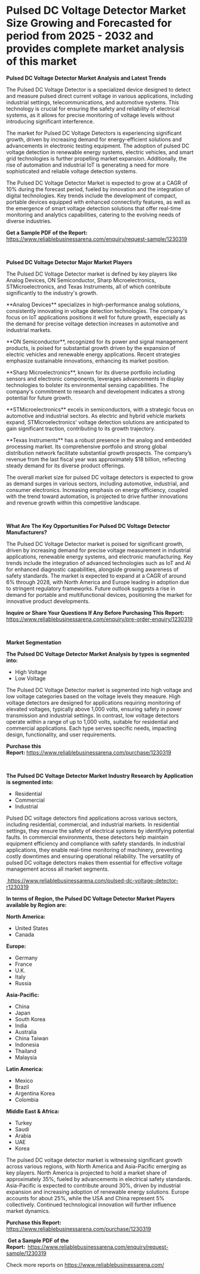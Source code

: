 <p><h1>Pulsed DC Voltage Detector Market Size Growing and Forecasted for period from 2025 - 2032 and provides complete market analysis of this market</h1></p><p><strong>Pulsed DC Voltage Detector Market Analysis and Latest Trends</strong></p>
<p><p>The Pulsed DC Voltage Detector is a specialized device designed to detect and measure pulsed direct current voltage in various applications, including industrial settings, telecommunications, and automotive systems. This technology is crucial for ensuring the safety and reliability of electrical systems, as it allows for precise monitoring of voltage levels without introducing significant interference.</p><p>The market for Pulsed DC Voltage Detectors is experiencing significant growth, driven by increasing demand for energy-efficient solutions and advancements in electronic testing equipment. The adoption of pulsed DC voltage detection in renewable energy systems, electric vehicles, and smart grid technologies is further propelling market expansion. Additionally, the rise of automation and industrial IoT is generating a need for more sophisticated and reliable voltage detection systems.</p><p>The Pulsed DC Voltage Detector Market is expected to grow at a CAGR of 10% during the forecast period, fueled by innovation and the integration of digital technologies. Key trends include the development of compact, portable devices equipped with enhanced connectivity features, as well as the emergence of smart voltage detection solutions that offer real-time monitoring and analytics capabilities, catering to the evolving needs of diverse industries.</p></p>
<p><strong>Get a Sample PDF of the Report:&nbsp;</strong> <a href="https://www.reliablebusinessarena.com/enquiry/request-sample/1230319?utm_campaign=3533&utm_medium=2&utm_source=Github&utm_content=ia&utm_term=12042025&utm_id=pulsed-dc-voltage-detector">https://www.reliablebusinessarena.com/enquiry/request-sample/1230319</a></p>
<p>&nbsp;</p>
<p><strong>Pulsed DC Voltage Detector Major Market Players</strong></p>
<p><p>The Pulsed DC Voltage Detector market is defined by key players like Analog Devices, ON Semiconductor, Sharp Microelectronics, STMicroelectronics, and Texas Instruments, all of which contribute significantly to the industry's growth. </p><p>**Analog Devices** specializes in high-performance analog solutions, consistently innovating in voltage detection technologies. The company's focus on IoT applications positions it well for future growth, especially as the demand for precise voltage detection increases in automotive and industrial markets. </p><p>**ON Semiconductor**, recognized for its power and signal management products, is poised for substantial growth driven by the expansion of electric vehicles and renewable energy applications. Recent strategies emphasize sustainable innovations, enhancing its market position.</p><p>**Sharp Microelectronics**, known for its diverse portfolio including sensors and electronic components, leverages advancements in display technologies to bolster its environmental sensing capabilities. The company's commitment to research and development indicates a strong potential for future growth.</p><p>**STMicroelectronics** excels in semiconductors, with a strategic focus on automotive and industrial sectors. As electric and hybrid vehicle markets expand, STMicroelectronics' voltage detection solutions are anticipated to gain significant traction, contributing to its growth trajectory.</p><p>**Texas Instruments** has a robust presence in the analog and embedded processing market. Its comprehensive portfolio and strong global distribution network facilitate substantial growth prospects. The company’s revenue from the last fiscal year was approximately $18 billion, reflecting steady demand for its diverse product offerings.</p><p>The overall market size for pulsed DC voltage detectors is expected to grow as demand surges in various sectors, including automotive, industrial, and consumer electronics. Increasing emphasis on energy efficiency, coupled with the trend toward automation, is projected to drive further innovations and revenue growth within this competitive landscape.</p></p>
<p>&nbsp;</p>
<p><strong>What Are The Key Opportunities For Pulsed DC Voltage Detector Manufacturers?</strong></p>
<p><p>The Pulsed DC Voltage Detector market is poised for significant growth, driven by increasing demand for precise voltage measurement in industrial applications, renewable energy systems, and electronic manufacturing. Key trends include the integration of advanced technologies such as IoT and AI for enhanced diagnostic capabilities, alongside growing awareness of safety standards. The market is expected to expand at a CAGR of around 6% through 2028, with North America and Europe leading in adoption due to stringent regulatory frameworks. Future outlook suggests a rise in demand for portable and multifunctional devices, positioning the market for innovative product developments.</p></p>
<p><strong>Inquire or Share Your Questions If Any Before Purchasing This Report:</strong> <a href="https://www.reliablebusinessarena.com/enquiry/pre-order-enquiry/1230319?utm_campaign=3533&utm_medium=2&utm_source=Github&utm_content=ia&utm_term=12042025&utm_id=pulsed-dc-voltage-detector">https://www.reliablebusinessarena.com/enquiry/pre-order-enquiry/1230319</a></p>
<p>&nbsp;</p>
<p><strong>Market Segmentation</strong></p>
<p><strong>The Pulsed DC Voltage Detector Market Analysis by types is segmented into:</strong></p>
<p><ul><li>High Voltage</li><li>Low Voltage</li></ul></p>
<p><p>The Pulsed DC Voltage Detector market is segmented into high voltage and low voltage categories based on the voltage levels they measure. High voltage detectors are designed for applications requiring monitoring of elevated voltages, typically above 1,000 volts, ensuring safety in power transmission and industrial settings. In contrast, low voltage detectors operate within a range of up to 1,000 volts, suitable for residential and commercial applications. Each type serves specific needs, impacting design, functionality, and user requirements.</p></p>
<p><strong>Purchase this Report:&nbsp;</strong><a href="https://www.reliablebusinessarena.com/purchase/1230319?utm_campaign=3533&utm_medium=2&utm_source=Github&utm_content=ia&utm_term=12042025&utm_id=pulsed-dc-voltage-detector">https://www.reliablebusinessarena.com/purchase/1230319</a></p>
<p>&nbsp;</p>
<p><strong>The Pulsed DC Voltage Detector Market Industry Research by Application is segmented into:</strong></p>
<p><ul><li>Residential</li><li>Commercial</li><li>Industrial</li></ul></p>
<p><p>Pulsed DC voltage detectors find applications across various sectors, including residential, commercial, and industrial markets. In residential settings, they ensure the safety of electrical systems by identifying potential faults. In commercial environments, these detectors help maintain equipment efficiency and compliance with safety standards. In industrial applications, they enable real-time monitoring of machinery, preventing costly downtimes and ensuring operational reliability. The versatility of pulsed DC voltage detectors makes them essential for effective voltage management across all market segments.</p></p>
<p><a href="https://www.reliablebusinessarena.com/pulsed-dc-voltage-detector-r1230319?utm_campaign=3533&utm_medium=2&utm_source=Github&utm_content=ia&utm_term=12042025&utm_id=pulsed-dc-voltage-detector">&nbsp;https://www.reliablebusinessarena.com/pulsed-dc-voltage-detector-r1230319</a></p>
<p><strong>In terms of Region, the Pulsed DC Voltage Detector Market Players available by Region are:</strong></p>
<p>
    <p> <strong> North America: </strong>
        <ul>
            <li>United States</li>
            <li>Canada</li>
        </ul>
        </p> 
    <p> <strong> Europe: </strong>
        <ul>
            <li>Germany</li>
            <li>France</li>
            <li>U.K.</li>
            <li>Italy</li>
            <li>Russia</li>
        </ul>
        </p> 
    <p> <strong> Asia-Pacific: </strong>
        <ul>
            <li>China</li>
            <li>Japan</li>
            <li>South Korea</li>
            <li>India</li>
            <li>Australia</li>
            <li>China Taiwan</li>
            <li>Indonesia</li>
            <li>Thailand</li>
            <li>Malaysia</li>
        </ul>
        </p> 
    <p> <strong> Latin America: </strong>
        <ul>
            <li>Mexico</li>
            <li>Brazil</li>
            <li>Argentina Korea</li>
            <li>Colombia</li>
        </ul>
        </p> 
    <p> <strong> Middle East & Africa: </strong>
        <ul>
            <li>Turkey</li>
            <li>Saudi</li>
            <li>Arabia</li>
            <li>UAE</li>
            <li>Korea</li>
        </ul>
    </p>
    </p>
<p><p>The pulsed DC voltage detector market is witnessing significant growth across various regions, with North America and Asia-Pacific emerging as key players. North America is projected to hold a market share of approximately 35%, fueled by advancements in electrical safety standards. Asia-Pacific is expected to contribute around 30%, driven by industrial expansion and increasing adoption of renewable energy solutions. Europe accounts for about 25%, while the USA and China represent 5% collectively. Continued technological innovation will further influence market dynamics.</p></p>
<p><strong>Purchase this Report: </strong><a href="https://www.reliablebusinessarena.com/purchase/1230319?utm_campaign=3533&utm_medium=2&utm_source=Github&utm_content=ia&utm_term=12042025&utm_id=pulsed-dc-voltage-detector">https://www.reliablebusinessarena.com/purchase/1230319</a></p>
<p>&nbsp;<strong>Get a Sample PDF of the Report:&nbsp;&nbsp;</strong><a href="https://www.reliablebusinessarena.com/enquiry/request-sample/1230319?utm_campaign=3533&utm_medium=2&utm_source=Github&utm_content=ia&utm_term=12042025&utm_id=pulsed-dc-voltage-detector">https://www.reliablebusinessarena.com/enquiry/request-sample/1230319</a></p>
<p><strong></strong></p>
<p>Check more reports on <a href="https://www.reliablebusinessarena.com/?utm_campaign=3533&utm_medium=2&utm_source=Github&utm_content=ia&utm_term=12042025&utm_id=pulsed-dc-voltage-detector">https://www.reliablebusinessarena.com/</a></p>